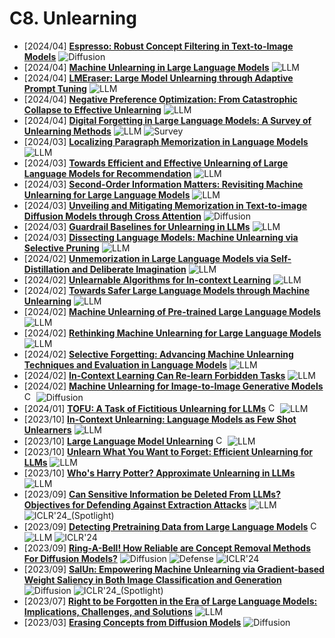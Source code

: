 # C8. Unlearning
- [2024/04] **[Espresso: Robust Concept Filtering in Text-to-Image Models](https://arxiv.org/abs/2404.19227)** ![Diffusion](https://img.shields.io/badge/Diffusion-a99cf4)
- [2024/04] **[Machine Unlearning in Large Language Models](https://arxiv.org/abs/2404.16841)** ![LLM](https://img.shields.io/badge/LLM-589cf4)
- [2024/04] **[LMEraser: Large Model Unlearning through Adaptive Prompt Tuning](https://arxiv.org/abs/2404.11056)** ![LLM](https://img.shields.io/badge/LLM-589cf4)
- [2024/04] **[Negative Preference Optimization: From Catastrophic Collapse to Effective Unlearning](https://arxiv.org/abs/2404.05868)** ![LLM](https://img.shields.io/badge/LLM-589cf4)
- [2024/04] **[Digital Forgetting in Large Language Models: A Survey of Unlearning Methods](https://arxiv.org/abs/2404.02062)** ![LLM](https://img.shields.io/badge/LLM-589cf4) ![Survey](https://img.shields.io/badge/Survey-87b800)
- [2024/03] **[Localizing Paragraph Memorization in Language Models](https://arxiv.org/abs/2403.19851)** ![LLM](https://img.shields.io/badge/LLM-589cf4)
- [2024/03] **[Towards Efficient and Effective Unlearning of Large Language Models for Recommendation](https://arxiv.org/abs/2403.03536)** ![LLM](https://img.shields.io/badge/LLM-589cf4)
- [2024/03] **[Second-Order Information Matters: Revisiting Machine Unlearning for Large Language Models](https://arxiv.org/abs/2403.10557)** ![LLM](https://img.shields.io/badge/LLM-589cf4)
- [2024/03] **[Unveiling and Mitigating Memorization in Text-to-image Diffusion Models through Cross Attention](https://arxiv.org/abs/2403.11052)** ![Diffusion](https://img.shields.io/badge/Diffusion-a99cf4)
- [2024/03] **[Guardrail Baselines for Unlearning in LLMs](https://arxiv.org/abs/2403.03329)** ![LLM](https://img.shields.io/badge/LLM-589cf4)
- [2024/03] **[Dissecting Language Models: Machine Unlearning via Selective Pruning](https://arxiv.org/abs/2403.01267)** ![LLM](https://img.shields.io/badge/LLM-589cf4)
- [2024/02] **[Unmemorization in Large Language Models via Self-Distillation and Deliberate Imagination](https://arxiv.org/abs/2402.10052)** ![LLM](https://img.shields.io/badge/LLM-589cf4)
- [2024/02] **[Unlearnable Algorithms for In-context Learning](https://arxiv.org/abs/2402.00751)** ![LLM](https://img.shields.io/badge/LLM-589cf4)
- [2024/02] **[Towards Safer Large Language Models through Machine Unlearning](https://arxiv.org/abs/2402.10058)** ![LLM](https://img.shields.io/badge/LLM-589cf4)
- [2024/02] **[Machine Unlearning of Pre-trained Large Language Models](https://arxiv.org/abs/2402.15159)** ![LLM](https://img.shields.io/badge/LLM-589cf4)
- [2024/02] **[Rethinking Machine Unlearning for Large Language Models ](https://arxiv.org/abs/2402.08787)** ![LLM](https://img.shields.io/badge/LLM-589cf4)
- [2024/02] **[Selective Forgetting: Advancing Machine Unlearning Techniques and Evaluation in Language Models](https://arxiv.org/abs/2402.05813)** ![LLM](https://img.shields.io/badge/LLM-589cf4)
- [2024/02] **[In-Context Learning Can Re-learn Forbidden Tasks](https://arxiv.org/abs/2402.05723)** ![LLM](https://img.shields.io/badge/LLM-589cf4)
- [2024/02] **[Machine Unlearning for Image-to-Image Generative Models](https://arxiv.org/abs/2402.00351)** [<img src="https://github.com/FortAwesome/Font-Awesome/blob/6.x/svgs/brands/github.svg" alt="Code" width="15" height="15">](https://github.com/jpmorganchase/l2l-generator-unlearning) ![Diffusion](https://img.shields.io/badge/Diffusion-a99cf4)
- [2024/01] **[TOFU: A Task of Fictitious Unlearning for LLMs](https://arxiv.org/abs/2401.06121)** [<img src="https://github.com/FortAwesome/Font-Awesome/blob/6.x/svgs/brands/github.svg" alt="Code" width="15" height="15">](https://locuslab.github.io/tofu/) ![LLM](https://img.shields.io/badge/LLM-589cf4)
- [2023/10] **[In-Context Unlearning: Language Models as Few Shot Unlearners](https://arxiv.org/abs/2310.07579)** ![LLM](https://img.shields.io/badge/LLM-589cf4)
- [2023/10] **[Large Language Model Unlearning](https://arxiv.org/abs/2310.10683)** [<img src="https://github.com/FortAwesome/Font-Awesome/blob/6.x/svgs/brands/github.svg" alt="Code" width="15" height="15">](https://github.com/kevinyaobytedance/llm_unlearn) ![LLM](https://img.shields.io/badge/LLM-589cf4)
- [2023/10] **[Unlearn What You Want to Forget: Efficient Unlearning for LLMs](https://arxiv.org/abs/2310.20150)** ![LLM](https://img.shields.io/badge/LLM-589cf4)
- [2023/10] **[Who's Harry Potter? Approximate Unlearning in LLMs](https://arxiv.org/abs/2310.02238?s=08)** ![LLM](https://img.shields.io/badge/LLM-589cf4)
- [2023/09] **[Can Sensitive Information be Deleted From LLMs? Objectives for Defending Against Extraction Attacks](https://openreview.net/forum?id=7erlRDoaV8)** ![LLM](https://img.shields.io/badge/LLM-589cf4) ![ICLR'24_(Spotlight)](https://img.shields.io/badge/ICLR'24_(Spotlight)-f1b800)
- [2023/09] **[Detecting Pretraining Data from Large Language Models](https://openreview.net/forum?id=zWqr3MQuNs)** [<img src="https://github.com/FortAwesome/Font-Awesome/blob/6.x/svgs/brands/github.svg" alt="Code" width="15" height="15">](https://swj0419.github.io/detect-pretrain.github.io/) ![LLM](https://img.shields.io/badge/LLM-589cf4) ![ICLR'24](https://img.shields.io/badge/ICLR'24-f1b800)
- [2023/09] **[Ring-A-Bell! How Reliable are Concept Removal Methods For Diffusion Models?](https://openreview.net/forum?id=lm7MRcsFiS)** ![Diffusion](https://img.shields.io/badge/Diffusion-a99cf4) ![Defense](https://img.shields.io/badge/Defense-87b800) ![ICLR'24](https://img.shields.io/badge/ICLR'24-f1b800)
- [2023/09] **[SalUn: Empowering Machine Unlearning via Gradient-based Weight Saliency in Both Image Classification and Generation](https://openreview.net/forum?id=gn0mIhQGNM)** ![Diffusion](https://img.shields.io/badge/Diffusion-a99cf4) ![ICLR'24_(Spotlight)](https://img.shields.io/badge/ICLR'24_(Spotlight)-f1b800)
- [2023/07] **[Right to be Forgotten in the Era of Large Language Models: Implications, Challenges, and Solutions](https://arxiv.org/abs/2307.03941)** ![LLM](https://img.shields.io/badge/LLM-589cf4)
- [2023/03] **[Erasing Concepts from Diffusion Models](https://arxiv.org/abs/2303.07345)** ![Diffusion](https://img.shields.io/badge/Diffusion-a99cf4)
